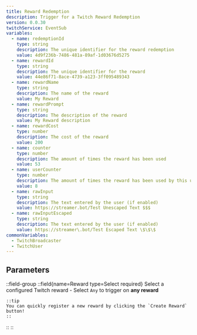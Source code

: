 ```yaml
---
title: Reward Redemption
description: Trigger for a Twitch Reward Redemption
version: 0.0.30
twitchService: EventSub
variables:
  - name: redemptionId
    type: string
    description: The unique identifier for the reward redemption
    value: 4d9f236b-7486-481a-89af-1d03676d5275
  - name: rewardId
    type: string
    description: The unique identifier for the reward
    value: 44e86f71-8ace-4739-a123-3ff095489343
  - name: rewardName
    type: string
    description: The name of the reward
    value: My Reward
  - name: rewardPrompt
    type: string
    description: The description of the reward
    value: My Reward description
  - name: rewardCost
    type: number
    description: The cost of the reward
    value: 200
  - name: counter
    type: number
    description: The amount of times the reward has been used
    value: 53
  - name: userCounter
    type: number
    description: The amount of times the reward has been used by this user
    value: 8
  - name: rawInput
    type: string
    description: The text entered by the user (if enabled)
    value: https://streamer.bot/Test Unescaped Text $$$
  - name: rawInputEscaped
    type: string
    description: The text entered by the user (if enabled)
    value: https://streamer\.bot/Test Escaped Text \$\$\$
commonVariables:
  - TwitchBroadcaster
  - TwitchUser
---
```


## Parameters
::field-group
  ::field{name=Reward type=Select required}
    Select a configured Twitch reward
    - Select `Any` to trigger on **any reward**

    ::tip
    You can quickly register a new reward by clicking the `Create Reward` button!
    ::
  ::
::